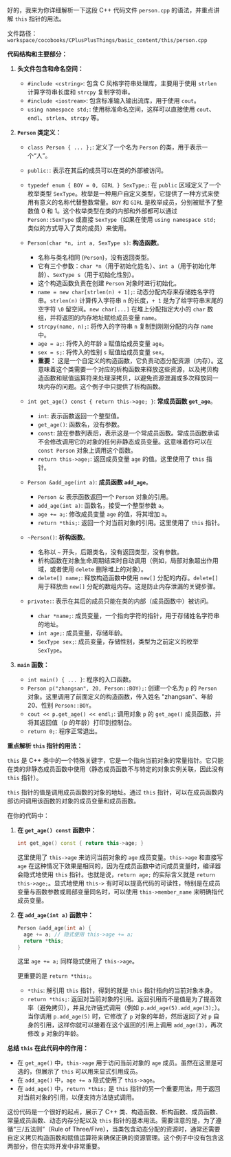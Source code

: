 


好的，我来为你详细解析一下这段 C++ 代码文件 `person.cpp` 的语法，并重点讲解 `this` 指针的用法。

文件路径：`workspace/cocobooks/CPlusPlusThings/basic_content/this/person.cpp`

**代码结构和主要部分：**

1.  **头文件包含和命名空间：**
    *   `#include <cstring>`: 包含 C 风格字符串处理库，主要用于使用 `strlen` 计算字符串长度和 `strcpy` 复制字符串。
    *   `#include <iostream>`: 包含标准输入输出流库，用于使用 `cout`。
    *   `using namespace std;`: 使用标准命名空间，这样可以直接使用 `cout`、`endl`、`strlen`、`strcpy` 等。

2.  **`Person` 类定义：**
    *   `class Person { ... };`: 定义了一个名为 `Person` 的类，用于表示一个“人”。

    *   `public:`: 表示在其后的成员可以在类的外部被访问。

    *   `typedef enum { BOY = 0, GIRL } SexType;`: 在 `public` 区域定义了一个枚举类型 `SexType`。枚举是一种用户自定义类型，它提供了一种方式来使用有意义的名称代替整数常量。`BOY` 和 `GIRL` 是枚举成员，分别被赋予了整数值 0 和 1。这个枚举类型在类的内部和外部都可以通过 `Person::SexType` 或直接 `SexType`（如果在使用 `using namespace std;` 类似的方式导入了类的成员）来使用。

    *   `Person(char *n, int a, SexType s)`: **构造函数**。
        *   名称与类名相同 (`Person`)，没有返回类型。
        *   它有三个参数：`char *n`（用于初始化姓名）、`int a`（用于初始化年龄）、`SexType s`（用于初始化性别）。
        *   这个构造函数负责在创建 `Person` 对象时进行初始化。
        *   `name = new char[strlen(n) + 1];`: 动态分配内存来存储姓名字符串。`strlen(n)` 计算传入字符串 `n` 的长度，`+ 1` 是为了给字符串末尾的空字符 `\0` 留空间。`new char[...]` 在堆上分配指定大小的 `char` 数组，并将返回的内存地址赋给成员变量 `name`。
        *   `strcpy(name, n);`: 将传入的字符串 `n` 复制到刚刚分配的内存 `name` 中。
        *   `age = a;`: 将传入的年龄 `a` 赋值给成员变量 `age`。
        *   `sex = s;`: 将传入的性别 `s` 赋值给成员变量 `sex`。
        *   **重要：** 这是一个自定义的构造函数，它负责动态分配资源（内存）。这意味着这个类需要一个对应的析构函数来释放这些资源，以及拷贝构造函数和赋值运算符来处理深拷贝，以避免资源泄漏或多次释放同一块内存的问题。这个例子中只提供了析构函数。

    *   `int get_age() const { return this->age; }`: **常成员函数 `get_age`**。
        *   `int`: 表示函数返回一个整型值。
        *   `get_age()`: 函数名，没有参数。
        *   `const`: 放在参数列表后，表示这是一个常成员函数。常成员函数承诺不会修改调用它的对象的任何非静态成员变量。这意味着你可以在 `const Person` 对象上调用这个函数。
        *   `return this->age;`: 返回成员变量 `age` 的值。这里使用了 `this` 指针。

    *   `Person &add_age(int a)`: **成员函数 `add_age`**。
        *   `Person &`: 表示函数返回一个 `Person` 对象的引用。
        *   `add_age(int a)`: 函数名，接受一个整型参数 `a`。
        *   `age += a;`: 修改成员变量 `age` 的值，将其增加 `a`。
        *   `return *this;`: 返回一个对当前对象的引用。这里使用了 `this` 指针。

    *   `~Person()`: **析构函数**。
        *   名称以 `~` 开头，后跟类名，没有返回类型，没有参数。
        *   析构函数在对象生命周期结束时自动调用（例如，局部对象超出作用域，或者使用 `delete` 删除堆上的对象）。
        *   `delete[] name;`: 释放构造函数中使用 `new[]` 分配的内存。`delete[]` 用于释放由 `new[]` 分配的数组内存。这是防止内存泄漏的关键步骤。

    *   `private:`: 表示在其后的成员只能在类的内部（成员函数中）被访问。
        *   `char *name;`: 成员变量，一个指向字符的指针，用于存储姓名字符串的地址。
        *   `int age;`: 成员变量，存储年龄。
        *   `SexType sex;`: 成员变量，存储性别，类型为之前定义的枚举 `SexType`。

3.  **`main` 函数：**
    *   `int main() { ... }`: 程序的入口函数。
    *   `Person p("zhangsan", 20, Person::BOY);`: 创建一个名为 `p` 的 `Person` 对象。这里调用了前面定义的构造函数，传入姓名 "zhangsan"、年龄 20、性别 `Person::BOY`。
    *   `cout << p.get_age() << endl;`: 调用对象 `p` 的 `get_age()` 成员函数，并将其返回值（p 的年龄）打印到控制台。
    *   `return 0;`: 程序正常退出。

**重点解析 `this` 指针的用法：**

`this` 是 C++ 类中的一个特殊关键字，它是一个指向当前对象的常量指针。它只能在类的非静态成员函数中使用（静态成员函数不与特定的对象实例关联，因此没有 `this` 指针）。

`this` 指针的值是调用成员函数的对象的地址。通过 `this` 指针，可以在成员函数内部访问调用该函数的对象的成员变量和成员函数。

在你的代码中：

1.  **在 `get_age() const` 函数中：**
    ```c++
    int get_age() const { return this->age; }
    ```
    这里使用了 `this->age` 来访问当前对象的 `age` 成员变量。`this->age` 和直接写 `age` 在这种情况下效果是相同的，因为在成员函数中访问成员变量时，编译器会隐式地使用 `this` 指针。也就是说，`return age;` 的实际含义就是 `return this->age;`。显式地使用 `this->` 有时可以提高代码的可读性，特别是在成员变量与函数参数或局部变量同名时，可以使用 `this->member_name` 来明确指代成员变量。

2.  **在 `add_age(int a)` 函数中：**
    ```c++
    Person &add_age(int a) {
      age += a; // 隐式使用 this->age += a;
      return *this;
    }
    ```
    这里 `age += a;` 同样隐式使用了 `this->age`。

    更重要的是 `return *this;`。
    *   `*this`: 解引用 `this` 指针，得到的就是 `this` 指针指向的当前对象本身。
    *   `return *this;`: 返回对当前对象的引用。返回引用而不是值是为了提高效率（避免拷贝），并且允许链式调用（例如 `p.add_age(5).add_age(3);`）。当你调用 `p.add_age(5)` 时，它修改了 `p` 对象的年龄，然后返回了对 `p` 自身的引用，这样你就可以接着在这个返回的引用上调用 `add_age(3)`，再次修改 `p` 对象的年龄。

**总结 `this` 在此代码中的作用：**

*   在 `get_age()` 中，`this->age` 用于访问当前对象的 `age` 成员。虽然在这里是可选的，但展示了 `this` 可以用来显式引用成员。
*   在 `add_age()` 中，`age += a` 隐式使用了 `this->age`。
*   在 `add_age()` 中，`return *this;` 是 `this` 指针的另一个重要用法，用于返回对当前对象的引用，以便支持方法链式调用。

这份代码是一个很好的起点，展示了 C++ 类、构造函数、析构函数、成员函数、常量成员函数、动态内存分配以及 `this` 指针的基本用法。需要注意的是，为了遵循“三/五法则”（Rule of Three/Five），当类包含动态分配的资源时，通常还需要自定义拷贝构造函数和赋值运算符来确保正确的资源管理。这个例子中没有包含这两部分，但在实际开发中非常重要。
